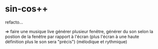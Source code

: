 # sin-cos++

refacto...

=> faire une musique live
générer plusieur fenêtre,
générer du son selon la postion de la fenêtre par rapport à l'écran (plus l'écran à une haute définition plus le son sera "précis") (mélodique et rythmique) 

